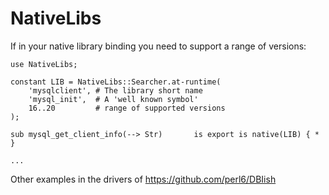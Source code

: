 # NativeLibs

If in your native library binding you need to support a range of versions:

```perl6
use NativeLibs;

constant LIB = NativeLibs::Searcher.at-runtime(
    'mysqlclient', # The library short name
    'mysql_init',  # A 'well known symbol'
    16..20	       # range of supported versions
);

sub mysql_get_client_info(--> Str)       is export is native(LIB) { * }

...
```

Other examples in the drivers of https://github.com/perl6/DBIish
